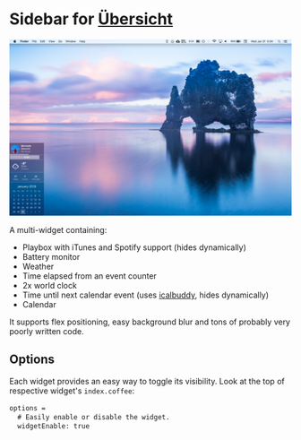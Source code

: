 # Sidebar for [Übersicht](http://tracesof.net/uebersicht/)

![](screenshot.png)

A multi-widget containing:
- Playbox with iTunes and Spotify support (hides dynamically)
- Battery monitor
- Weather
- Time elapsed from an event counter
- 2x world clock
- Time until next calendar event (uses [icalbuddy](http://hasseg.org/icalBuddy/), hides dynamically)
- Calendar

It supports flex positioning, easy background blur and tons of probably very poorly written code.

## Options

Each widget provides an easy way to toggle its visibility. Look at the top of respective widget's `index.coffee`:

```
options =
  # Easily enable or disable the widget.
  widgetEnable: true
```
